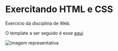# Exercitando HTML e CSS
Exercício da disciplina de Web.

O template a ser seguido é esse [aqui](https://www.figma.com/design/hVgQY5jT2SH6JsokcK6xAX/Plataforma-de-agendamento?node-id=3-376&t=35cLybItNKZZndYz-1)

![imagem representativa](https://drive.google.com/file/d/1UHoGxthaRiMQgv_0cq9_5pjLkheyc5wi/view?usp=sharing)